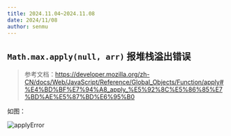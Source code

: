 ```yaml
---
title: 2024.11.04~2024.11.08
date: 2024/11/08
author: senmu
---
```


## `Math.max.apply(null, arr)` 报堆栈溢出错误

> 参考文档：https://developer.mozilla.org/zh-CN/docs/Web/JavaScript/Reference/Global_Objects/Function/apply#%E4%BD%BF%E7%94%A8_apply_%E5%92%8C%E5%86%85%E7%BD%AE%E5%87%BD%E6%95%B0

如图：

![applyError](../../public/applyError.jpg)

